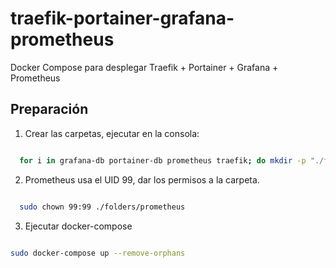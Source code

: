 # traefik-portainer-grafana-prometheus

Docker Compose para desplegar Traefik + Portainer + Grafana + Prometheus

## Preparación

1. Crear las carpetas, ejecutar en la consola:

```bash

  for i in grafana-db portainer-db prometheus traefik; do mkdir -p "./folders/${i}"; done;

```

2. Prometheus usa el UID 99, dar los permisos a la carpeta.

```bash

  sudo chown 99:99 ./folders/prometheus

```

3. Ejecutar docker-compose

```bash

sudo docker-compose up --remove-orphans

```
